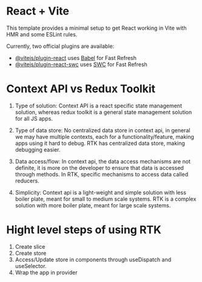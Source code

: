 # React + Vite

This template provides a minimal setup to get React working in Vite with HMR and some ESLint rules.

Currently, two official plugins are available:

- [@vitejs/plugin-react](https://github.com/vitejs/vite-plugin-react/blob/main/packages/plugin-react/README.md) uses [Babel](https://babeljs.io/) for Fast Refresh
- [@vitejs/plugin-react-swc](https://github.com/vitejs/vite-plugin-react-swc) uses [SWC](https://swc.rs/) for Fast Refresh

# Context API vs Redux Toolkit

1. Type of solution: Context API is a react specific state management solution, whereas redux toolkit is a general state management solution for all JS apps.

2. Type of data store: No centralized data store in context api, in general we may have multiple contexts, each for a functionality/feature, making apps using it hard to debug. RTK has centralized data store, making debugging easier.

3. Data access/flow: In context api, the data access mechanisms are not definite, it is more on the developer to ensure that data is accessed through methods. In RTK, specific mechanisms to access data called reducers.

4. Simplicity: Context api is a light-weight and simple solution with less boiler plate, meant for small to medium scale systems. RTK is a complex solution with more boiler plate, meant for large scale systems.

# Hight level steps of using RTK

1. Create slice
2. Create store
3. Access/Update store in components through useDispatch and useSelector.
4. Wrap the app in provider